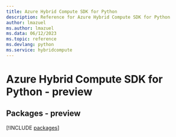 ```yaml
---
title: Azure Hybrid Compute SDK for Python
description: Reference for Azure Hybrid Compute SDK for Python
author: lmazuel
ms.author: lmazuel
ms.data: 06/12/2023
ms.topic: reference
ms.devlang: python
ms.service: hybridcompute
---
```

# Azure Hybrid Compute SDK for Python - preview
## Packages - preview
[!INCLUDE [packages](hybrid-compute-index.md)]